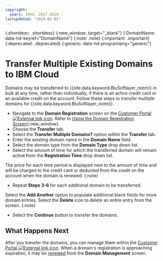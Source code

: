 ```yaml
---
copyright:
  years: 1994, 2017-2019
lastupdated: "2019-02-01"
---
```


{:shortdesc: .shortdesc}
{:new_window: target="_blank"}
{:DomainName: data-hd-keyref="DomainName"}
{:note: .note}
{:important: .important}
{:deprecated: .deprecated}
{:generic: data-hd-programlang="generic"}

# Transfer Multiple Existing Domains to IBM Cloud

Domains may be transferred to {{site.data.keyword.BluSoftlayer_notm}} in bulk at any time, rather than individually, if there is an active credit card or an available credit on the account. Follow these steps to transfer multiple domains for {{site.data.keyword.BluSoftlayer_notm}}.

* Navigate to the **Domain Registration** screen on the [Customer Portal ![External link icon](../../icons/launch-glyph.svg "External link icon")](https://{DomainName}/). Refer to [Using the Domain Registration Screen](/docs/infrastructure/dns?topic=dns-how-to-use-the-domain-registration-screen){:new_window}.
* Choose the **Transfer** tab.
* Select the **Transfer Multiple Domains?** option within the **Transfer** tab.
* Enter the existing domain name in the **Domain Name** field.
* Select the domain type from the **Domain Type** drop down list.
* Select the amount of time for which the transferred domain will remain active from the **Registration Time** drop down list.

The price for each time period is displayed next to the amount of time and will be charged to the credit card or deducted from the credit on the account when the domain is renewed.
{:note}

* Repeat **Steps 3-6** for each additional domain to be transferred.

Select the **Add Another** option to populate additional blank fields for more domain entries. Select the **Delete** icon to delete an entire entry from the screen.
{:note}

* Select the **Continue** button to transfer the domains.

## What Happens Next

After you transfer the domains, you can manage them within the [Customer Portal ![External link icon](../../icons/launch-glyph.svg "External link icon")](https://{DomainName}/). When a domain's registration is approaching expiration, it may be [renewed](/docs/infrastructure/dns?topic=dns-renew-multiple-existing-domains) from the **Domain Management** screen.
